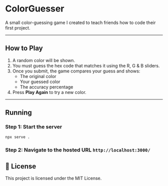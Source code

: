 # ColorGuesser

A small color-guessing game I created to teach friends how to code their first project.

---

## How to Play

1. A random color will be shown.
2. You must guess the hex code that matches it using the R, G & B sliders.
3. Once you submit, the game compares your guess and shows:
   - The original color
   - Your guessed color
   - The accuracy percentage
4. Press **Play Again** to try a new color.

---

## Running

### Step 1: Start the server

```bash
npx serve .
```

### Step 2: Navigate to the hosted URL `http://localhost:3000/`

## 📜 License

This project is licensed under the MIT License.
